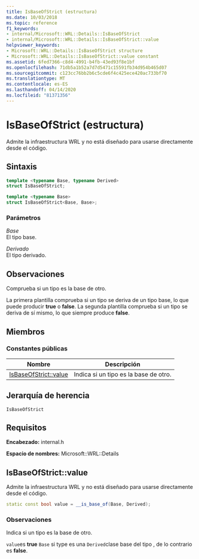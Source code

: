 ```yaml
---
title: IsBaseOfStrict (estructura)
ms.date: 10/03/2018
ms.topic: reference
f1_keywords:
- internal/Microsoft::WRL::Details::IsBaseOfStrict
- internal/Microsoft::WRL::Details::IsBaseOfStrict::value
helpviewer_keywords:
- Microsoft::WRL::Details::IsBaseOfStrict structure
- Microsoft::WRL::Details::IsBaseOfStrict::value constant
ms.assetid: 6fed7366-c8d4-4991-b4fb-43ed93f8e1bf
ms.openlocfilehash: 71db5a1b52a7d7d5471c15591fb34d954b465d07
ms.sourcegitcommit: c123cc76bb2b6c5cde6f4c425ece420ac733bf70
ms.translationtype: MT
ms.contentlocale: es-ES
ms.lasthandoff: 04/14/2020
ms.locfileid: "81371356"
---
```

# <a name="isbaseofstrict-structure"></a>IsBaseOfStrict (estructura)

Admite la infraestructura WRL y no está diseñado para usarse directamente desde el código.

## <a name="syntax"></a>Sintaxis

```cpp
template <typename Base, typename Derived>
struct IsBaseOfStrict;

template <typename Base>
struct IsBaseOfStrict<Base, Base>;
```

### <a name="parameters"></a>Parámetros

*Base*<br/>
El tipo base.

*Derivado*<br/>
El tipo derivado.

## <a name="remarks"></a>Observaciones

Comprueba si un tipo es la base de otro.

La primera plantilla comprueba si un tipo se deriva de un tipo base, lo que puede producir **true** o **false**. La segunda plantilla comprueba si un tipo se deriva de sí mismo, lo que siempre produce **false**.

## <a name="members"></a>Miembros

### <a name="public-constants"></a>Constantes públicas

Nombre                            | Descripción
------------------------------- | --------------------------------------------------
[IsBaseOfStrict::value](#value) | Indica si un tipo es la base de otro.

## <a name="inheritance-hierarchy"></a>Jerarquía de herencia

`IsBaseOfStrict`

## <a name="requirements"></a>Requisitos

**Encabezado:** internal.h

**Espacio de nombres:** Microsoft::WRL::Details

## <a name="isbaseofstrictvalue"></a><a name="value"></a>IsBaseOfStrict::value

Admite la infraestructura WRL y no está diseñado para usarse directamente desde el código.

```cpp
static const bool value = __is_base_of(Base, Derived);
```

### <a name="remarks"></a>Observaciones

Indica si un tipo es la base de otro.

`value`es **true** `Base` si type es una `Derived`clase base del tipo , de lo contrario es **false**.
